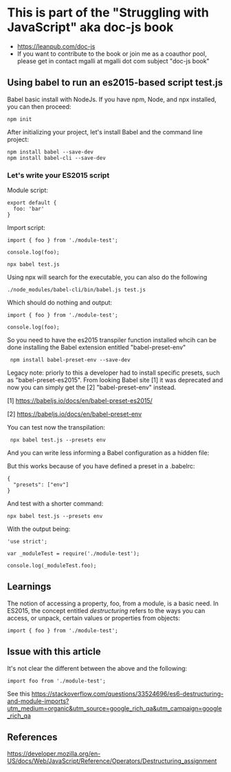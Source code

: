 # This is part of the "Struggling with JavaScript" aka doc-js book

* https://leanpub.com/doc-js
* If you want to contribute to the book or join me as a coauthor pool, please get in contact mgalli at mgalli dot com subject "doc-js book"

## Using babel to run an es2015-based script test.js

Babel basic install with NodeJs. If you have npm, Node, and npx installed, you can then proceed:

```
npm init
```

After initializing your project, let's install Babel and the command line project:

```
npm install babel --save-dev
npm install babel-cli --save-dev
```

### Let's write your ES2015 script

Module script:

```
export default {
  foo: 'bar'
}
```

Import script:

```
import { foo } from './module-test';

console.log(foo);
```



```
npx babel test.js
```

Using npx will search for the executable, you can also do the following

```
./node_modules/babel-cli/bin/babel.js test.js
```

Which should do nothing and output:

```
import { foo } from './module-test';

console.log(foo);
```

So you need to have the es2015 transpiler function installed whcih can be done installing the Babel extension entitled "babel-preset-env"

```
 npm install babel-preset-env --save-dev
```

Legacy note: priorly to this a developer had to install specific presets, such as "babel-preset-es2015". From looking Babel site [1] it was deprecated and now you can simply get the [2] "babel-preset-env" instead.

[1] https://babeljs.io/docs/en/babel-preset-es2015/

[2] https://babeljs.io/docs/en/babel-preset-env

You can test now the transpilation:

```
 npx babel test.js --presets env
```

And you can write less informing a Babel configuration as a hidden file:

But this works because of you have defined a preset in a .babelrc:

```
{
  "presets": ["env"]
}
```

And test with a shorter command:

```
npx babel test.js --presets env
```

With the output being:

```
'use strict';

var _moduleTest = require('./module-test');

console.log(_moduleTest.foo);
```

## Learnings

The notion of accessing a property, foo, from a module, is a basic need. In ES2015, the concept entitled *destructuring* refers to the ways you can access, or unpack, certain values or properties from objects:

```
import { foo } from './module-test';

```

## Issue with this article

It's not clear the different between the above and the following:

```
import foo from './module-test';
```

See this https://stackoverflow.com/questions/33524696/es6-destructuring-and-module-imports?utm_medium=organic&utm_source=google_rich_qa&utm_campaign=google_rich_qa


## References

https://developer.mozilla.org/en-US/docs/Web/JavaScript/Reference/Operators/Destructuring_assignment
